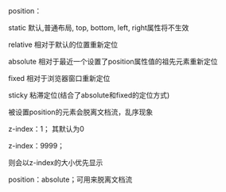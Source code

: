 position：

static		默认,普通布局, top, bottom, left, right属性将不生效

relative	相对于默认的位置重新定位

absolute	相对于最近一个设置了position属性值的祖先元素重新定位

fixed	相对于浏览器窗口重新定位

sticky	粘滞定位(结合了absolute和fixed的定位方式)



被设置position的元素会脱离文档流，乱序现象

z-index：1；				其默认为0

z-index：9999；

则会以z-index的大小优先显示



position：absolute；可用来脱离文档流